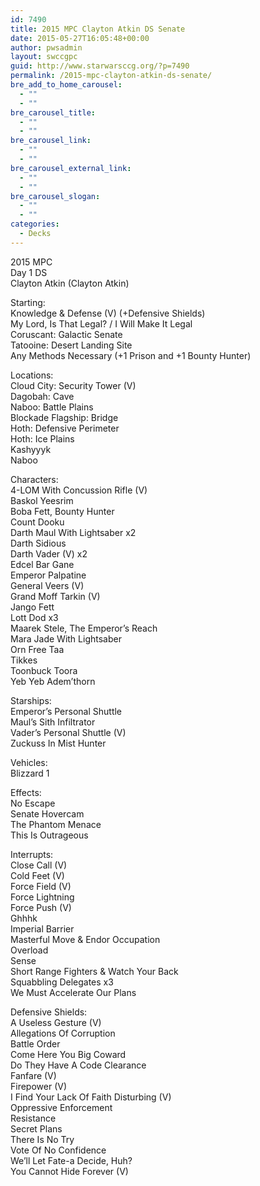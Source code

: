 ```yaml
---
id: 7490
title: 2015 MPC Clayton Atkin DS Senate
date: 2015-05-27T16:05:48+00:00
author: pwsadmin
layout: swccgpc
guid: http://www.starwarsccg.org/?p=7490
permalink: /2015-mpc-clayton-atkin-ds-senate/
bre_add_to_home_carousel:
  - ""
  - ""
bre_carousel_title:
  - ""
  - ""
bre_carousel_link:
  - ""
  - ""
bre_carousel_external_link:
  - ""
  - ""
bre_carousel_slogan:
  - ""
  - ""
categories:
  - Decks
---
```

2015 MPC  
Day 1 DS  
Clayton Atkin (Clayton Atkin)

Starting:  
Knowledge & Defense (V) (+Defensive Shields)  
My Lord, Is That Legal? / I Will Make It Legal  
Coruscant: Galactic Senate  
Tatooine: Desert Landing Site  
Any Methods Necessary (+1 Prison and +1 Bounty Hunter)

Locations:  
Cloud City: Security Tower (V)  
Dagobah: Cave  
Naboo: Battle Plains  
Blockade Flagship: Bridge  
Hoth: Defensive Perimeter  
Hoth: Ice Plains  
Kashyyyk  
Naboo

Characters:  
4-LOM With Concussion Rifle (V)  
Baskol Yeesrim  
Boba Fett, Bounty Hunter  
Count Dooku  
Darth Maul With Lightsaber x2  
Darth Sidious  
Darth Vader (V) x2  
Edcel Bar Gane  
Emperor Palpatine  
General Veers (V)  
Grand Moff Tarkin (V)  
Jango Fett  
Lott Dod x3  
Maarek Stele, The Emperor&#8217;s Reach  
Mara Jade With Lightsaber  
Orn Free Taa  
Tikkes  
Toonbuck Toora  
Yeb Yeb Adem&#8217;thorn

Starships:  
Emperor&#8217;s Personal Shuttle  
Maul&#8217;s Sith Infiltrator  
Vader&#8217;s Personal Shuttle (V)  
Zuckuss In Mist Hunter

Vehicles:  
Blizzard 1

Effects:  
No Escape  
Senate Hovercam  
The Phantom Menace  
This Is Outrageous

Interrupts:  
Close Call (V)  
Cold Feet (V)  
Force Field (V)  
Force Lightning  
Force Push (V)  
Ghhhk  
Imperial Barrier  
Masterful Move & Endor Occupation  
Overload  
Sense  
Short Range Fighters & Watch Your Back  
Squabbling Delegates x3  
We Must Accelerate Our Plans

Defensive Shields:  
A Useless Gesture (V)  
Allegations Of Corruption  
Battle Order  
Come Here You Big Coward  
Do They Have A Code Clearance  
Fanfare (V)  
Firepower (V)  
I Find Your Lack Of Faith Disturbing (V)  
Oppressive Enforcement  
Resistance  
Secret Plans  
There Is No Try  
Vote Of No Confidence  
We&#8217;ll Let Fate-a Decide, Huh?  
You Cannot Hide Forever (V)